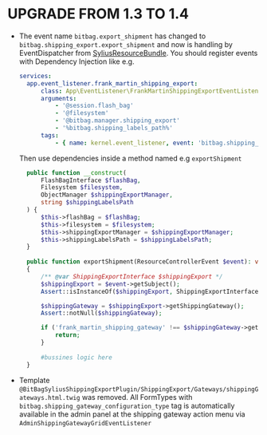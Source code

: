 # UPGRADE FROM 1.3 TO 1.4

* The event name `bitbag.export_shipment` has changed to `bitbag.shipping_export.export_shipment` and now is handling by
  EventDispatcher from [SyliusResourceBundle](https://github.com/Sylius/SyliusResourceBundle/blob/master/src/Bundle/Controller/EventDispatcher.php#L39).
  You should register events with Dependency Injection like e.g. 
  ```yaml
  services:
    app.event_listener.frank_martin_shipping_export:
        class: App\EventListener\FrankMartinShippingExportEventListener
        arguments:
            - '@session.flash_bag'
            - '@filesystem'
            - '@bitbag.manager.shipping_export'
            - '%bitbag.shipping_labels_path%'
        tags:
            - { name: kernel.event_listener, event: 'bitbag.shipping_export.export_shipment', method: exportShipment }

  ```
  Then use dependencies inside a method named e.g `exportShipment`
  ```php
    public function __construct(
        FlashBagInterface $flashBag,
        Filesystem $filesystem,
        ObjectManager $shippingExportManager,
        string $shippingLabelsPath
    ) {
        $this->flashBag = $flashBag;
        $this->filesystem = $filesystem;
        $this->shippingExportManager = $shippingExportManager;
        $this->shippingLabelsPath = $shippingLabelsPath;
    }
    
    public function exportShipment(ResourceControllerEvent $event): void
    {
        /** @var ShippingExportInterface $shippingExport */
        $shippingExport = $event->getSubject();
        Assert::isInstanceOf($shippingExport, ShippingExportInterface::class);

        $shippingGateway = $shippingExport->getShippingGateway();
        Assert::notNull($shippingGateway);

        if ('frank_martin_shipping_gateway' !== $shippingGateway->getCode()) {
            return;
        }
        
        #bussines logic here
    }
  ```
* Template `@BitBagSyliusShippingExportPlugin/ShippingExport/Gateways/shippingGateways.html.twig` was removed.
  All FormTypes with `bitbag.shipping_gateway_configuration_type` tag is automatically available in the admin panel
  at the shipping gateway action menu via `AdminShippingGatewayGridEventListener`
